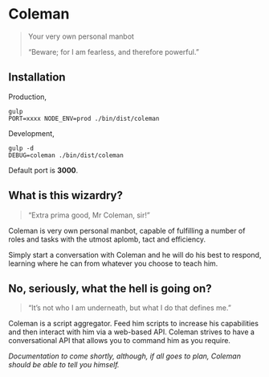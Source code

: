 # Coleman

> Your very own personal manbot
>
> “Beware; for I am fearless, and therefore powerful.”


## Installation

Production,

```
gulp
PORT=xxxx NODE_ENV=prod ./bin/dist/coleman
```

Development,

```
gulp -d
DEBUG=coleman ./bin/dist/coleman
```

Default port is __3000__.


## What is this wizardry?

> “Extra prima good, Mr Coleman, sir!”

Coleman is very own personal manbot, capable of fulfilling a number of roles and tasks with the utmost aplomb, tact and efficiency.

Simply start a conversation with Coleman and he will do his best to respond, learning where he can from whatever you choose to teach him.


## No, seriously, what the hell is going on?

> “It’s not who I am underneath, but what I do that defines me.”

Coleman is a script aggregator. Feed him scripts to increase his capabilities and then interact with him via a web-based API. Coleman strives to have a conversational API that allows you to command him as you require.

_Documentation to come shortly, although, if all goes to plan, Coleman should be able to tell you himself._
